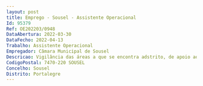 ```yaml
--- 
layout: post
title: Emprego - Sousel - Assistente Operacional
Id: 95379
Ref: OE202203/0948
DataAbertura: 2022-03-30
DataFecho: 2022-04-13
Trabalho: Assistente Operacional
Empregador: Câmara Municipal de Sousel
Descricao: Vigilância das áreas a que se encontra adstrito, de apoio ao combate aos incêndios florestais e às subsequentes operações de rescaldo  Roça de matos e limpeza de povoamentos, da realização de fogos controlados, da manutenção e beneficiação da rede divisional, linhas quebra fogo e outras infra estruturas  Sensibilização do público para as normas de conduta em matéria de ações de prevenção, do uso do fogo e da limpeza das florestas, nomeadamente através da sua demonstração  Trabalhador especializado, com perfil e formação específica adequados ao exercício das funções de prevenção dos incêndios florestais através de ações de silvicultura preventiva
CodigoPostal: 7470-220 SOUSEL
Concelho: Sousel
Distrito: Portalegre
--- 
```

